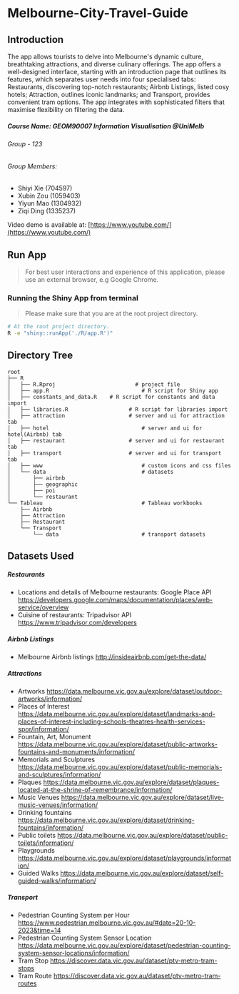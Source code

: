 # Melbourne-City-Travel-Guide

## Introduction

The app allows tourists to delve into Melbourne's dynamic culture, breathtaking attractions, and diverse culinary offerings. The app offers a well-designed interface, starting with an introduction page that outlines its features, which separates user needs into four specialised tabs: Restaurants, discovering top-notch restaurants; Airbnb Listings, listed cosy hotels; Attraction, outlines iconic landmarks; and Transport, provides convenient tram options. The app integrates with sophisticated filters that maximise flexibility on filtering the data. 


##### Course Name: GEOM90007 Information Visualisation @UniMelb

###### Group - 123
###### Group Members:

  - Shiyi Xie (704597)
  - Xubin Zou (1059403)
  - Yiyun Mao (1304932)
  - Ziqi Ding (1335237)

Video demo is available at: [https://www.youtube.com/](https://www.youtube.com/)

## Run App

> For best user interactions and experience of this application, please use an external browser, e.g Google Chrome.

### Running the Shiny App from terminal
> Please make sure that you are at the root project directory.
``` bash
# At the root project directory.
R -e "shiny::runApp('./R/app.R')"
```

## Directory Tree

```shell
root
├── R
│   ├──	R.Rproj					        # project file
│   ├── app.R					          # R script for Shiny app
│   ├── constants_and_data.R    # R script for constants and data import
│   ├── libraries.R				      # R script for libraries import
│   ├── attraction				      # server and ui for attraction tab
│   ├── hotel					          # server and ui for hotel(Airbnb) tab
│   ├── restaurant				      # server and ui for restaurant tab
│   ├── transport			          # server and ui for transport tab
│   ├── www						          # custom icons and css files
│   └── data					          # datasets
│       ├── airbnb
│       ├── geographic
│       ├── poi
│       └── restaurant
└── Tableau						          # Tableau workbooks
    ├── Airbnb
    ├── Attraction
    ├── Restaurant
    └── Transport
    	└── data				          # transport datasets
```

## Datasets Used

##### Restaurants

- Locations and details of Melbourne restaurants: Google Place API https://developers.google.com/maps/documentation/places/web-service/overview
- Cuisine of restaurants: Tripadvisor API https://www.tripadvisor.com/developers

##### Airbnb Listings

- Melbourne Airbnb listings http://insideairbnb.com/get-the-data/

##### Attractions

- Artworks https://data.melbourne.vic.gov.au/explore/dataset/outdoor-artworks/information/
- Places of Interest https://data.melbourne.vic.gov.au/explore/dataset/landmarks-and-places-of-interest-including-schools-theatres-health-services-spor/information/
- Fountain, Art, Monument https://data.melbourne.vic.gov.au/explore/dataset/public-artworks-fountains-and-monuments/information/
- Memorials and Sculptures https://data.melbourne.vic.gov.au/explore/dataset/public-memorials-and-sculptures/information/
- Plaques https://data.melbourne.vic.gov.au/explore/dataset/plaques-located-at-the-shrine-of-remembrance/information/
- Music Venues https://data.melbourne.vic.gov.au/explore/dataset/live-music-venues/information/
- Drinking fountains https://data.melbourne.vic.gov.au/explore/dataset/drinking-fountains/information/
- Public toilets https://data.melbourne.vic.gov.au/explore/dataset/public-toilets/information/
- Playgrounds https://data.melbourne.vic.gov.au/explore/dataset/playgrounds/information/
- Guided Walks https://data.melbourne.vic.gov.au/explore/dataset/self-guided-walks/information/

##### Transport

- Pedestrian Counting System per Hour https://www.pedestrian.melbourne.vic.gov.au/#date=20-10-2023&time=14
- Pedestrian Counting System Sensor Location https://data.melbourne.vic.gov.au/explore/dataset/pedestrian-counting-system-sensor-locations/information/
- Tram Stop https://discover.data.vic.gov.au/dataset/ptv-metro-tram-stops
- Tram Route https://discover.data.vic.gov.au/dataset/ptv-metro-tram-routes
